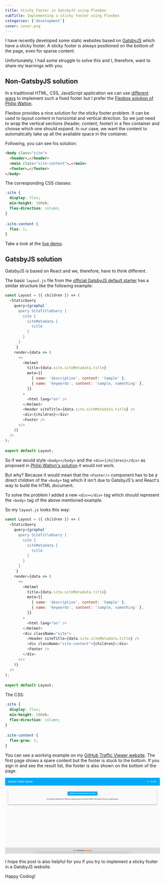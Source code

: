 ```yaml
---
title: Sticky Footer in GatsbyJS using Flexbox
subTitle: Implementing a sticky footer using Flexbox
categories: ['development']
cover: cover.png
---
```


I have recently developed some static websites based on [GatsbyJS](https://gatsbyjs.org) which have a sticky footer. A sticky footer is always positioned on the bottom of the page, even for sparse content.

Unfortunately, I had some struggle to solve this and I, therefore, want to share my learnings with you.

## Non-GatsbyJS solution

In a traditional HTML, CSS, JavaScript application we can use [different ways](https://css-tricks.com/couple-takes-sticky-footer/) to implement such a fixed footer but I prefer the [Flexbox solution of Philip Walton](https://philipwalton.github.io/solved-by-flexbox/demos/sticky-footer/).

Flexbox provides a nice solution for the sticky footer problem. It can be used to layout content in horizontal and vertical direction. So we just need to wrap the vertical sections (header, content, footer) in a flex container and choose which one should expand. In our case, we want the content to automatically take up all the available space in the container.

Following, you can see his solution:

```html
<body class="site">
  <header>…</header>
  <main class="site-content">…</main>
  <footer>…</footer>
</body>
```

The corresponding CSS classes:

```css
.site {
  display: flex;
  min-height: 100vh;
  flex-direction: column;
}

.site-content {
  flex: 1;
}
```

Take a look at the [live demo](https://philipwalton.github.io/solved-by-flexbox/demos/sticky-footer/).

## GatsbyJS solution

GatsbyJS is based on React and we, therefore, have to think different.

The basic `layout.js` file from the [official GatsbyJS default starter](https://github.com/gatsbyjs/gatsby-starter-default) has a similar structure like the following example:

```js
const Layout = ({ children }) => (
  <StaticQuery
    query={graphql`
      query SiteTitleQuery {
        site {
          siteMetadata {
            title
          }
        }
      }
    `}
    render={data => (
      <>
        <Helmet
          title={data.site.siteMetadata.title}
          meta={[
            { name: 'description', content: 'Sample' },
            { name: 'keywords', content: 'sample, something' },
          ]}
        >
          <html lang="en" />
        </Helmet>
        <Header siteTitle={data.site.siteMetadata.title} />
        <div>{children}</div>
        <Footer />
      </>
    )}
  />
);

export default Layout;
```

So if we would style `<body></body>` and the `<div>{children}</div>` as proposed in [Philip Walton's solution](https://philipwalton.github.io/solved-by-flexbox/demos/sticky-footer/) it would not work.

But why? Because it would mean that the `<Footer/>` component has to be a direct children of the `<body>` tag which it isn't due to GatsbyJS's and React's way to build the HTML document.

To solve the problem I added a new `<div></div>` tag which should represent the `<body>` tag of the above mentioned example.

So my `layout.js` looks this way:

```js
const Layout = ({ children }) => (
  <StaticQuery
    query={graphql`
      query SiteTitleQuery {
        site {
          siteMetadata {
            title
          }
        }
      }
    `}
    render={data => (
      <>
        <Helmet
          title={data.site.siteMetadata.title}
          meta={[
            { name: 'description', content: 'Sample' },
            { name: 'keywords', content: 'sample, something' },
          ]}
        >
          <html lang="en" />
        </Helmet>
        <div className="site">
          <Header siteTitle={data.site.siteMetadata.title} />
          <div className="site-content">{children}</div>
          <Footer />
        </div>
      </>
    )}
  />
);

export default Layout;
```

The CSS:

```css
.site {
  display: flex;
  min-height: 100vh;
  flex-direction: column;
}

.site-content {
  flex-grow: 1;
}
```

You can see a working example on my [GitHub Traffic Viewer website](https://github-traffic-viewer.netlify.com/). The first page shows a spare content but the footer is stuck to the bottom. If you sign in and see the result list, the footer is also shown on the bottom of the page.

![Example Website](./example.png)

I hope this post is also helpful for you if you try to implement a sticky footer in a GatsbyJS website. 

Happy Coding!
